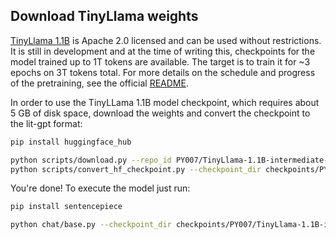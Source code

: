 ## Download TinyLlama weights

[TinyLlama 1.1B](https://github.com/jzhang38/TinyLlama/) is Apache 2.0 licensed and can be used without restrictions.
It is still in development and at the time of writing this, checkpoints for the model trained up to 1T tokens are available.
The target is to train it for ~3 epochs on 3T tokens total. For more details on the schedule and progress of the pretraining, see the official [README](https://github.com/jzhang38/TinyLlama/tree/main).


In order to use the TinyLLama 1.1B model checkpoint, which requires about 5 GB of disk space, download the weights and convert the checkpoint to the lit-gpt format:

```bash
pip install huggingface_hub

python scripts/download.py --repo_id PY007/TinyLlama-1.1B-intermediate-step-480k-1T
python scripts/convert_hf_checkpoint.py --checkpoint_dir checkpoints/PY007/TinyLlama-1.1B-intermediate-step-480k-1T --model_name tiny-llama-1b
```

You're done! To execute the model just run:

```bash
pip install sentencepiece

python chat/base.py --checkpoint_dir checkpoints/PY007/TinyLlama-1.1B-intermediate-step-480k-1T
```